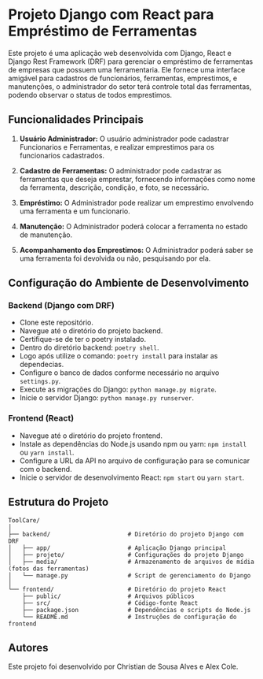 # Projeto Django com React para Empréstimo de Ferramentas

Este projeto é uma aplicação web desenvolvida com Django, React e Django Rest Framework (DRF) para gerenciar o empréstimo de ferramentas de empresas que possuem uma ferramentaria. Ele fornece uma interface amigável para cadastros de funcionários, ferramentas, emprestimos, e manutenções, o administrador do setor terá controle total das ferramentas, podendo observar o status de todos emprestimos.

## Funcionalidades Principais

1. **Usuário Administrador:** O usuário administrador pode cadastrar Funcionarios e Ferramentas, e realizar emprestimos para os funcionarios cadastrados.

2. **Cadastro de Ferramentas:** O administrador pode cadastrar as ferramentas que deseja emprestar, fornecendo informações como nome da ferramenta, descrição, condição, e foto, se necessário.

3. **Empréstimo:** O Administrador pode realizar um emprestimo envolvendo uma ferramenta e um funcionario.

4. **Manutenção:** O Administrador poderá colocar a ferramenta no estado de manutenção.

5. **Acompanhamento dos Emprestimos:** O Administrador poderá saber se uma ferramenta foi devolvida ou não, pesquisando por ela.

## Configuração do Ambiente de Desenvolvimento

### Backend (Django com DRF)

- Clone este repositório.
- Navegue até o diretório do projeto backend.
- Certifique-se de ter o poetry instalado.
- Dentro do diretório backend: `poetry shell`.
- Logo após utilize o comando: `poetry install` para instalar as dependecias.
- Configure o banco de dados conforme necessário no arquivo `settings.py`.
- Execute as migrações do Django: `python manage.py migrate`.
- Inicie o servidor Django: `python manage.py runserver`.

### Frontend (React)

- Navegue até o diretório do projeto frontend.
- Instale as dependências do Node.js usando npm ou yarn: `npm install` ou `yarn install`.
- Configure a URL da API no arquivo de configuração para se comunicar com o backend.
- Inicie o servidor de desenvolvimento React: `npm start` ou `yarn start`.

## Estrutura do Projeto

```
ToolCare/
│
├── backend/                      # Diretório do projeto Django com DRF
│   ├── app/                      # Aplicação Django principal
│   ├── projeto/                  # Configurações do projeto Django
│   ├── media/                    # Armazenamento de arquivos de mídia (fotos das ferramentas)
│   └── manage.py                 # Script de gerenciamento do Django
│
└── frontend/                     # Diretório do projeto React
    ├── public/                   # Arquivos públicos
    ├── src/                      # Código-fonte React
    ├── package.json              # Dependências e scripts do Node.js
    └── README.md                 # Instruções de configuração do frontend
```

## Autores

Este projeto foi desenvolvido por Christian de Sousa Alves e Alex Cole.

